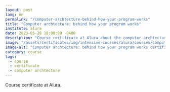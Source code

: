 ```yaml
---
layout: post
lang: en
permalink: "/computer-archtecture-behind-how-your-program-works"
title: "Computer archtecture: behind how your program works"
institute: alura
date: 2023-05-28 18:00:00 -0400
description: "Course certificate at Alura about the computer archtecture behind how the programs works."
image: "/assets/certificates/img/intensive-courses/alura/courses/computer-archtecture-behind-how-your-program-works/front-en.jpg"
image-alt: "Computer archtecture: behind how your program works certificate"
category: course
tags:
  - course
  - certificate
  - computer archtecture
---
```


Course certificate at Alura.
